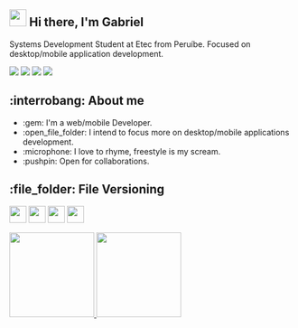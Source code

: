 <h2><img src="https://emojis.slackmojis.com/emojis/images/1570211625/6611/wave-animated.gif?1570211625" width="30"/> Hi there, I'm Gabriel</h2>

<p align="left"> 
  Systems Development Student at Etec from Peruíbe.
  Focused on desktop/mobile application development.
</p>

<p align="left">  
  <a href="#" target="_blank" alt="Linkedin">
  <img src="https://img.shields.io/badge/LinkedIn-0077B5?style=for-the-badge&logo=linkedin&logoColor=white"></a>

  <a href="https://twitter.com/yongmc_" target="_blank" alt="Twitter">
  <img src="https://img.shields.io/badge/Twitter-330F63?style=for-the-badge&logo=twitter&logoColor=white"></a>
   
  <a href="https://medium.com/@youngPoet" target="_blank" alt="Medium">
  <img src="https://img.shields.io/badge/Medium-12100E?style=for-the-badge&logo=medium&logoColor=white"></a>
  
  <a href="https://www.reddit.com/user/yongmc_" target="_blank" alt="Reddit">
  <img src="https://img.shields.io/badge/Reddit-E34F26?style=for-the-badge&logo=reddit&logoColor=white"></a>
</p>  

<h2>:interrobang: About me</h2>

<ul align="left">
  <li>:gem: I'm a web/mobile Developer.</li>
  <li>:open_file_folder: I intend to focus more on desktop/mobile applications development.</li>
  <li>:microphone: I love to rhyme, freestyle is my scream.</li>
  <li>:pushpin: Open for collaborations.</li>
</ul>

<h2>:file_folder: File Versioning</h2>

<p align="left">
   <a href="https://github.com/devgamon" target="_blank" alt="GitHub">
   <img height="30" src="https://img.shields.io/badge/GitHub-000?style=for-the-badge&logo=github&logoColor=white"></a>
  
   <a href="https://gitlab.com/devgamon" target="_blank" alt="GitLab">
   <img height="30" src="https://img.shields.io/badge/GitLab-330F63?style=for-the-badge&logo=gitlab&logoColor=white"/></a>
  
   <a href="https://bitbucket.org/devgamon" target="_black" alt="BitBucket">
   <img height="30" src="https://img.shields.io/badge/Bitbucket-330F63?style=for-the-badge&logo=bitbucket&logoColor=white"/></a>
  
   <a href="https://pt.stackoverflow.com/users/287392/gabriel-gamon" target="_black" alt="StackOverflow">
   <img height="30" src="https://img.shields.io/badge/Stack_Overflow-E34F26?style=for-the-badge&logo=stack-overflow&logoColor=white"/></a>
</p>

  <div align="left">
    <a href="https://github.com/devgamon">
    <img height="150em" src="https://github-readme-stats.vercel.app/api?username=devgamon&show_icons=true&theme=tokyonight&include_all_commits=true&count_private=true"/>
    <img height="150em" src="https://github-readme-stats.vercel.app/api/top-langs/?username=devgamon&layout=compact&langs_count=7&theme=tokyonight"/>
  </div>

 
